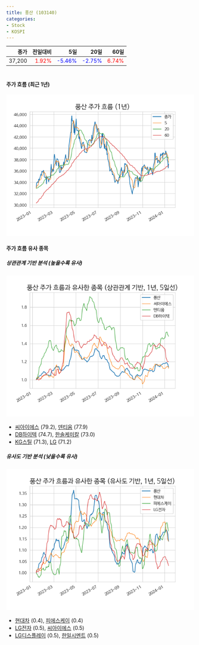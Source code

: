 ```yaml
---
title: 풍산 (103140)
categories:
- Stock
- KOSPI
---
```


|종가|전일대비|5일|20일|60일|
|---:|-------:|--:|---:|---:|
|37,200|<span style="color: red">1.92%</span>|<span style="color: blue">-5.46%</span>|<span style="color: blue">-2.75%</span>|<span style="color: red">6.74%</span>|

<!-- more -->
#
#### 주가 흐름 (최근 1년)
![103140](/assets/images/stock/103140.png)


#### 주가 흐름 유사 종목


##### 상관관계 기반 분석 (높을수록 유사)
![103140](/assets/images/stock/103140_corr.png)
- [씨아이에스](/222080/) (79.2), [덴티움](/145720/) (77.9)
- [DB하이텍](/000990/) (74.7), [한솔케미칼](/014680/) (73.0)
- [KG스틸](/016380/) (71.3), [LG](/003550/) (71.2)


##### 유사도 기반 분석 (낮을수록 유사)	
![103140](/assets/images/stock/103140_sim.png)
- [현대차](/005380/) (0.4), [피에스케이](/319660/) (0.4)
- [LG전자](/066570/) (0.5), [씨아이에스](/222080/) (0.5)
- [LG디스플레이](/034220/) (0.5), [한일시멘트](/300720/) (0.5)
